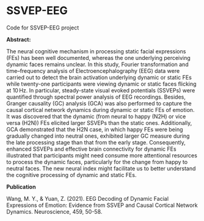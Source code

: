 # SSVEP-EEG
Code for SSVEP-EEG project

**Abstract:** 

The neural cognitive mechanism in processing static facial expressions (FEs) has been well documented, whereas the one underlying perceiving dynamic faces remains unclear. In this study, Fourier transformation and time–frequency analysis of Electroencephalography (EEG) data were carried out to detect the brain activation underlying dynamic or static FEs while twenty-one participants were viewing dynamic or static faces flicking at 10 Hz. In particular, steady-state visual evoked potentials (SSVEPs) were quantified through spectral power analysis of EEG recordings. Besides, Granger causality (GC) analysis (GCA) was also performed to capture the causal cortical network dynamics during dynamic or static FEs of emotion. It was discovered that the dynamic (from neural to happy (N2H) or vice versa (H2N)) FEs elicited larger SSVEPs than the static ones. Additionally, GCA demonstrated that the H2N case, in which happy FEs were being gradually changed into neutral ones, exhibited larger GC measure during the late processing stage than that from the early stage. Consequently, enhanced SSVEPs and effective brain connectivity for dynamic FEs illustrated that participants might need consume more attentional resources to process the dynamic faces, particularly for the change from happy to neutral faces. The new neural index might facilitate us to better understand the cognitive processing of dynamic and static FEs.

**Publication**

Wang, M. Y., & Yuan, Z. (2021). EEG Decoding of Dynamic Facial Expressions of Emotion: Evidence from SSVEP and Causal Cortical Network Dynamics. Neuroscience, 459, 50-58.

